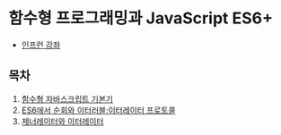 # 함수형 프로그래밍과 JavaScript ES6+

- [인프런 강좌](https://www.inflearn.com/course/functional-es6)

## 목차

1. [함수형 자바스크립트 기본기](./section1.md)
2. [ES6에서 순회와 이터러블:이터레이터 프로토콜](./section2.md)
3. [제너레이터와 이터레이터](./section3.md)